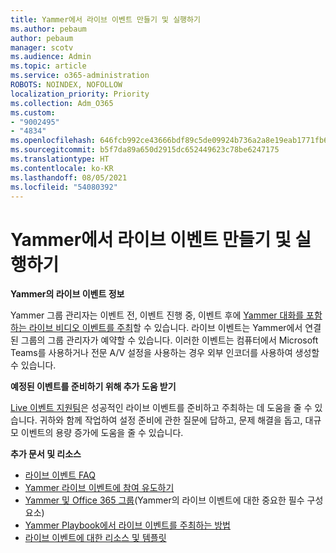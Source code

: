 ```yaml
---
title: Yammer에서 라이브 이벤트 만들기 및 실행하기
ms.author: pebaum
author: pebaum
manager: scotv
ms.audience: Admin
ms.topic: article
ms.service: o365-administration
ROBOTS: NOINDEX, NOFOLLOW
localization_priority: Priority
ms.collection: Adm_O365
ms.custom:
- "9002495"
- "4834"
ms.openlocfilehash: 646fcb992ce43666bdf89c5de09924b736a2a8e19eab1771fb6b320b22310eb6
ms.sourcegitcommit: b5f7da89a650d2915dc652449623c78be6247175
ms.translationtype: HT
ms.contentlocale: ko-KR
ms.lasthandoff: 08/05/2021
ms.locfileid: "54080392"
---
```

# <a name="create-and-run-live-events-in-yammer"></a>Yammer에서 라이브 이벤트 만들기 및 실행하기

**Yammer의 라이브 이벤트 정보**

Yammer 그룹 관리자는 이벤트 전, 이벤트 진행 중, 이벤트 후에 [Yammer 대화를 포함하는 라이브 비디오 이벤트를 주최](https://docs.microsoft.com/yammer/manage-yammer-groups/yammer-live-events)할 수 있습니다. 라이브 이벤트는 Yammer에서 연결된 그룹의 그룹 관리자가 예약할 수 있습니다. 이러한 이벤트는 컴퓨터에서 Microsoft Teams를 사용하거나 전문 A/V 설정을 사용하는 경우 외부 인코더를 사용하여 생성할 수 있습니다.

**예정된 이벤트를 준비하기 위해 추가 도움 받기**

[Live 이벤트 지원팀](https://aka.ms/AA87gbh)은 성공적인 라이브 이벤트를 준비하고 주최하는 데 도움을 줄 수 있습니다. 귀하와 함께 작업하여 설정 준비에 관한 질문에 답하고, 문제 해결을 돕고, 대규모 이벤트의 용량 증가에 도움을 줄 수 있습니다.

**추가 문서 및 리소스**

- [라이브 이벤트 FAQ](https://support.office.com/article/43bbd59d-a734-4c8f-923d-6a239d137d34)
- [Yammer 라이브 이벤트에 참여 유도하기](https://support.office.com/article/drive-engagement-in-a-yammer-live-event-c0244ad8-6dcb-419c-add9-2e4a00543412?ui=en-US&rs=en-US&ad=US)
- [Yammer 및 Office 365 그룹](https://docs.microsoft.com/yammer/manage-yammer-groups/yammer-and-office-365-groups)(Yammer의 라이브 이벤트에 대한 중요한 필수 구성 요소)
- [Yammer Playbook에서 라이브 이벤트를 주최하는 방법](https://aka.ms/LiveEventsinYammerplaybook)
- [라이브 이벤트에 대한 리소스 및 템플릿](https://aka.ms/LiveEventYammerTemplates)
